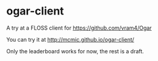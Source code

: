 # ogar-client
A try at a FLOSS client for https://github.com/vram4/Ogar

You can try it at http://mcmic.github.io/ogar-client/

Only the leaderboard works for now, the rest is a draft.

